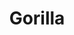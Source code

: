 ---
git: https://github.com/gorilla
googleplus: https://plus.google.com/107807505287232434305
logohandle: gorillatoolkit
sort: gorilla
title: Gorilla
website: http://www.gorillatoolkit.org/
---